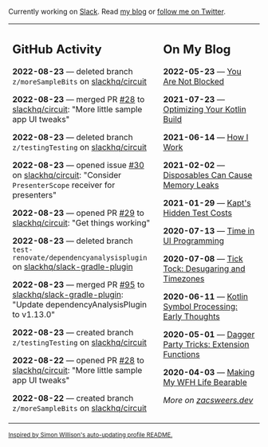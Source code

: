 Currently working on [Slack](https://slack.com/). Read [my blog](https://zacsweers.dev/) or [follow me on Twitter](https://twitter.com/ZacSweers).

<table><tr><td valign="top" width="60%">

## GitHub Activity
<!-- githubActivity starts -->
**2022-08-23** — deleted branch `z/moreSampleBits` on [slackhq/circuit](https://github.com/slackhq/circuit)

**2022-08-23** — merged PR [#28](https://github.com/slackhq/circuit/pull/28) to [slackhq/circuit](https://github.com/slackhq/circuit): "More little sample app UI tweaks"

**2022-08-23** — deleted branch `z/testingTesting` on [slackhq/circuit](https://github.com/slackhq/circuit)

**2022-08-23** — opened issue [#30](https://github.com/slackhq/circuit/issues/30) on [slackhq/circuit](https://github.com/slackhq/circuit): "Consider `PresenterScope` receiver for presenters"

**2022-08-23** — opened PR [#29](https://github.com/slackhq/circuit/pull/29) to [slackhq/circuit](https://github.com/slackhq/circuit): "Get things working"

**2022-08-23** — deleted branch `test-renovate/dependencyanalysisplugin` on [slackhq/slack-gradle-plugin](https://github.com/slackhq/slack-gradle-plugin)

**2022-08-23** — merged PR [#95](https://github.com/slackhq/slack-gradle-plugin/pull/95) to [slackhq/slack-gradle-plugin](https://github.com/slackhq/slack-gradle-plugin): "Update dependencyAnalysisPlugin to v1.13.0"

**2022-08-23** — created branch `z/testingTesting` on [slackhq/circuit](https://github.com/slackhq/circuit)

**2022-08-22** — opened PR [#28](https://github.com/slackhq/circuit/pull/28) to [slackhq/circuit](https://github.com/slackhq/circuit): "More little sample app UI tweaks"

**2022-08-22** — created branch `z/moreSampleBits` on [slackhq/circuit](https://github.com/slackhq/circuit)
<!-- githubActivity ends -->
</td><td valign="top" width="40%">

## On My Blog
<!-- blog starts -->
**2022-05-23** — [You Are Not Blocked](https://www.zacsweers.dev/you-are-not-blocked/)

**2021-07-23** — [Optimizing Your Kotlin Build](https://www.zacsweers.dev/optimizing-your-kotlin-build/)

**2021-06-14** — [How I Work](https://www.zacsweers.dev/how-i-work/)

**2021-02-02** — [Disposables Can Cause Memory Leaks](https://www.zacsweers.dev/disposables-can-cause-memory-leaks/)

**2021-01-29** — [Kapt's Hidden Test Costs](https://www.zacsweers.dev/kapts-hidden-test-costs/)

**2020-07-13** — [Time in UI Programming](https://www.zacsweers.dev/time-in-ui/)

**2020-07-08** — [Tick Tock: Desugaring and Timezones](https://www.zacsweers.dev/ticktock-desugaring-timezones/)

**2020-06-11** — [Kotlin Symbol Processing: Early Thoughts](https://www.zacsweers.dev/kotlin-symbol-processor-early-thoughts/)

**2020-05-01** — [Dagger Party Tricks: Extension Functions](https://www.zacsweers.dev/dagger-party-tricks-extension-functions/)

**2020-04-03** — [Making My WFH Life Bearable](https://www.zacsweers.dev/making-wfh-life-bearable/)
<!-- blog ends -->
_More on [zacsweers.dev](https://zacsweers.dev/)_
</td></tr></table>

<sub><a href="https://simonwillison.net/2020/Jul/10/self-updating-profile-readme/">Inspired by Simon Willison's auto-updating profile README.</a></sub>
